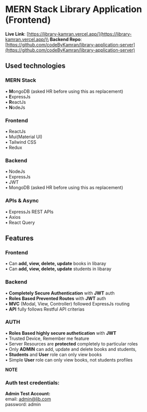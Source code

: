 # MERN Stack Library Application (Frontend)

**Live Link**: [https://library-kamran.vercel.app/](https://library-kamran.vercel.app/)\
**Backend Repo**: [https://github.com/codeByKamran/library-application-server](https://github.com/codeByKamran/library-application-server)

## Used technologies

### MERN Stack

• <b>M</b>ongoDB (asked HR before using this as replacement)\
• <b>E</b>xpressJs\
• <b>R</b>eactJs\
• <b>N</b>odeJs

### Frontend

• ReactJs\
• Mui(Material UI)\
• Tailwind CSS\
• Redux<br/>

### Backend

• NodeJs\
• ExpressJs\
• JWT\
• MongoDB (asked HR before using this as replacement)

### APIs & Async

• ExpressJs REST APIs\
• Axios\
• React Query

## Features

### Frontend

• Can **add, view, delete, update** books in libaray\
• Can **add, view, delete, update** students in libaray

### Backend

• **Completely Secure Authentication** with **JWT** auth\
• **Roles Based Prevented Routes** with **JWT** auth\
• **MVC** (Modal, View, Controller) followed ExpressJs routing\
• **API** fully follows Restful API criterias

### AUTH

• **Roles Based highly secure authetication** with **JWT**\
• Trusted Device, Remember me feature \
• Server Resources are **protected** completely to particular roles\
• Only **ADMIN** can add, update and delete books and students,\
• **Students** and **User** role can only view books\
• Simple **User** role can only view books, not students profiles

**NOTE**

### Auth test credentials:

**Admin Test Account:**\
email: admin@lib.com\
password: admin
